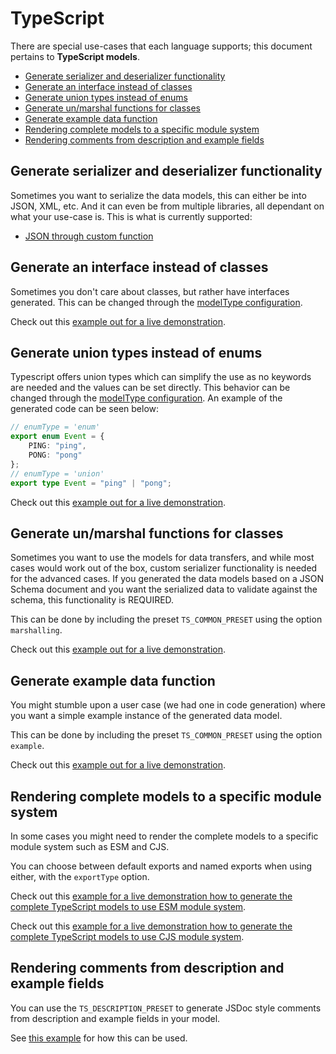 # TypeScript

There are special use-cases that each language supports; this document pertains to **TypeScript models**.

<!-- toc is generated with GitHub Actions do not remove toc markers -->

<!-- toc -->

- [Generate serializer and deserializer functionality](#generate-serializer-and-deserializer-functionality)
- [Generate an interface instead of classes](#generate-an-interface-instead-of-classes)
- [Generate union types instead of enums](#generate-union-types-instead-of-enums)
- [Generate un/marshal functions for classes](#generate-unmarshal-functions-for-classes)
- [Generate example data function](#generate-example-data-function)
- [Rendering complete models to a specific module system](#rendering-complete-models-to-a-specific-module-system)
- [Rendering comments from description and example fields](#rendering-comments-from-description-and-example-fields)

<!-- tocstop -->

## Generate serializer and deserializer functionality

Sometimes you want to serialize the data models, this can either be into JSON, XML, etc. And it can even be from multiple libraries, all dependant on what your use-case is.
This is what is currently supported:

- [JSON through custom function](#generate-unmarshal-functions-for-classes) 


## Generate an interface instead of classes

Sometimes you don't care about classes, but rather have interfaces generated. This can be changed through the [modelType configuration](https://github.com/asyncapi/modelina/blob/master/docs/generators.md#typescript).

Check out this [example out for a live demonstration](../../examples/typescript-interface).

## Generate union types instead of enums

Typescript offers union types which can simplify the use as no keywords are needed and the values can be set directly. This behavior can be changed through the [modelType configuration](https://github.com/asyncapi/modelina/blob/master/docs/generators.md#typescript). An example of the generated code can be seen below:

```ts
// enumType = 'enum'
export enum Event = {
    PING: "ping",
    PONG: "pong"
};
// enumType = 'union'
export type Event = "ping" | "pong";
```

Check out this [example out for a live demonstration](../../examples/typescript-enum-type).

## Generate un/marshal functions for classes

Sometimes you want to use the models for data transfers, and while most cases would work out of the box, custom serializer functionality is needed for the advanced cases. If you generated the data models based on a JSON Schema document and you want the serialized data to validate against the schema, this functionality is REQUIRED.

This can be done by including the preset `TS_COMMON_PRESET` using the option `marshalling`.

Check out this [example out for a live demonstration](../../examples/typescript-generate-marshalling).

## Generate example data function

You might stumble upon a user case (we had one in code generation) where you want a simple example instance of the generated data model.

This can be done by including the preset `TS_COMMON_PRESET` using the option `example`.

Check out this [example out for a live demonstration](../../examples/typescript-generate-example).


## Rendering complete models to a specific module system
In some cases you might need to render the complete models to a specific module system such as ESM and CJS.

You can choose between default exports and named exports when using either, with the `exportType` option.

Check out this [example for a live demonstration how to generate the complete TypeScript models to use ESM module system](../../examples/typescript-use-esm).

Check out this [example for a live demonstration how to generate the complete TypeScript models to use CJS module system](../../examples/typescript-use-cjs).

## Rendering comments from description and example fields
You can use the `TS_DESCRIPTION_PRESET` to generate JSDoc style comments from description and example fields in your model.

See [this example](../../examples/typescript-generate-comments) for how this can be used.